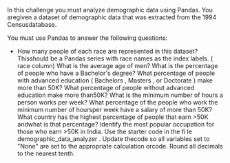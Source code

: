 In this challenge you must analyze demographic data using Pandas. You aregiven a dataset of demographic data that was extracted from the 1994 Censusdatabase.

You must use Pandas to answer the following questions:

- How many people of each race are represented in this dataset? Thisshould be a Pandas series with race names as the index labels. (
race
column)
What is the average age of men?
What is the percentage of people who have a Bachelor's degree?
What percentage of people with advanced education (
Bachelors
,
Masters
, or
Doctorate
) make more than 50K?
What percentage of people without advanced education make more than50K?
What is the minimum number of hours a person works per week?
What percentage of the people who work the minimum number of hoursper week have a salary of more than 50K?
What country has the highest percentage of people that earn >50K andwhat is that percentage?
Identify the most popular occupation for those who earn >50K in India.
Use the starter code in the fi le
demographic_data_analyzer
. Update thecode so all variables set to "None" are set to the appropriate calculation orcode. Round all decimals to the nearest tenth.
